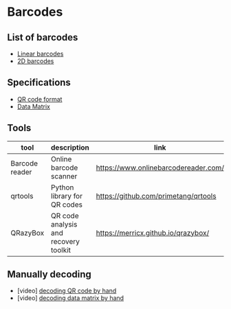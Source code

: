# Barcodes

## List of barcodes

- [Linear barcodes](https://en.wikipedia.org/wiki/Barcode#Linear_barcodes)
- [2D barcodes](https://en.wikipedia.org/wiki/Barcode#Matrix_(2D)_barcodes)



## Specifications

- [QR code format](https://en.wikipedia.org/wiki/QR_cod://en.wikipedia.org/wiki/QR_code)
- [Data Matrix](https://en.wikipedia.org/wiki/Data_Matrix)


## Tools

| tool           | description                            | link                                   |
| -------------- | -------------------------------------- | -------------------------------------- |
| Barcode reader | Online barcode scanner                 | https://www.onlinebarcodereader.com/   |
| qrtools        | Python library for QR codes            | https://github.com/primetang/qrtools   |
| QRazyBox       | QR code analysis and recovery toolkit  | https://merricx.github.io/qrazybox/    |


## Manually decoding

- [video] [decoding QR code by hand](https://www.youtube.com/watch?v=KA8hDldvfv0)
- [video] [decoding data matrix by hand](https://www.youtube.com/watch?v=w0xVd2xXySo)
